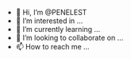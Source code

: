 - 👋 Hi, I’m @PENELEST
- 👀 I’m interested in ...
- 🌱 I’m currently learning ...
- 💞️ I’m looking to collaborate on ...
- 📫 How to reach me ...

<!---
PENELEST/PENELEST is a ✨ special ✨ repository because its `README.md` (this file) appears on your GitHub profile.
You can click the Preview link to take a look at your changes.
--->
